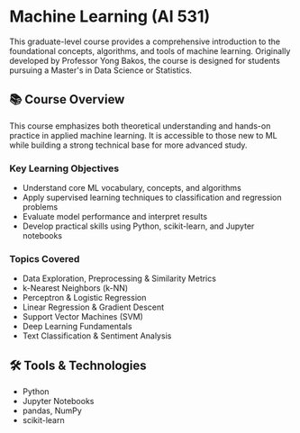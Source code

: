 # Machine Learning (AI 531)

This graduate-level course provides a comprehensive introduction to the foundational concepts, algorithms, and tools of machine learning. Originally developed by Professor Yong Bakos, the course is designed for students pursuing a Master's in Data Science or Statistics.

## 📚 Course Overview

This course emphasizes both theoretical understanding and hands-on practice in applied machine learning. It is accessible to those new to ML while building a strong technical base for more advanced study.

### Key Learning Objectives
- Understand core ML vocabulary, concepts, and algorithms
- Apply supervised learning techniques to classification and regression problems
- Evaluate model performance and interpret results
- Develop practical skills using Python, scikit-learn, and Jupyter notebooks

### Topics Covered
- Data Exploration, Preprocessing & Similarity Metrics  
- k-Nearest Neighbors (k-NN)  
- Perceptron & Logistic Regression  
- Linear Regression & Gradient Descent  
- Support Vector Machines (SVM)  
- Deep Learning Fundamentals  
- Text Classification & Sentiment Analysis

## 🛠️ Tools & Technologies
- Python
- Jupyter Notebooks
- pandas, NumPy
- scikit-learn

